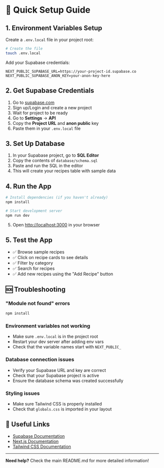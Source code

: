 # 🚀 Quick Setup Guide

## 1. Environment Variables Setup

Create a `.env.local` file in your project root:

```bash
# Create the file
touch .env.local
```

Add your Supabase credentials:

```env
NEXT_PUBLIC_SUPABASE_URL=https://your-project-id.supabase.co
NEXT_PUBLIC_SUPABASE_ANON_KEY=your-anon-key-here
```

## 2. Get Supabase Credentials

1. Go to [supabase.com](https://supabase.com)
2. Sign up/Login and create a new project
3. Wait for project to be ready
4. Go to **Settings** → **API**
5. Copy the **Project URL** and **anon public** key
6. Paste them in your `.env.local` file

## 3. Set Up Database

1. In your Supabase project, go to **SQL Editor**
2. Copy the contents of `database/schema.sql`
3. Paste and run the SQL in the editor
4. This will create your recipes table with sample data

## 4. Run the App

```bash
# Install dependencies (if you haven't already)
npm install

# Start development server
npm run dev
```

5. Open [http://localhost:3000](http://localhost:3000) in your browser

## 5. Test the App

- ✅ Browse sample recipes
- ✅ Click on recipe cards to see details
- ✅ Filter by category
- ✅ Search for recipes
- ✅ Add new recipes using the "Add Recipe" button

## 🆘 Troubleshooting

### "Module not found" errors
```bash
npm install
```

### Environment variables not working
- Make sure `.env.local` is in the project root
- Restart your dev server after adding env vars
- Check that the variable names start with `NEXT_PUBLIC_`

### Database connection issues
- Verify your Supabase URL and key are correct
- Check that your Supabase project is active
- Ensure the database schema was created successfully

### Styling issues
- Make sure Tailwind CSS is properly installed
- Check that `globals.css` is imported in your layout

## 🔗 Useful Links

- [Supabase Documentation](https://supabase.com/docs)
- [Next.js Documentation](https://nextjs.org/docs)
- [Tailwind CSS Documentation](https://tailwindcss.com/docs)

---

**Need help?** Check the main README.md for more detailed information! 